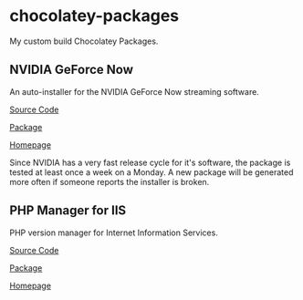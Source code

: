 # chocolatey-packages
My custom build Chocolatey Packages.

## NVIDIA GeForce Now
An auto-installer for the NVIDIA GeForce Now streaming software.

[Source Code](https://github.com/kwilliams1987/chocolatey-packages/tree/master/manual/nvidia-geforce-now)

[Package](https://chocolatey.org/packages/nvidia-geforce-now)

[Homepage](https://www.nvidia.com/en-gb/geforce/products/geforce-now/)

Since NVIDIA has a very fast release cycle for it's software, the package is tested at least once a week on a Monday. A new package will be generated more often if someone reports the installer is broken.

## PHP Manager for IIS
PHP version manager for Internet Information Services.

[Source Code](https://github.com/phpmanager/phpmanager/tree/master/Chocolatey)

[Package](https://chocolatey.org/packages/php-manager)

[Homepage](http://www.phpmanager.xyz/)
